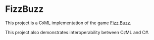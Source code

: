 ﻿# FizzBuzz

This project is a C♯ML implementation of the game [Fizz Buzz](https://en.wikipedia.org/wiki/Fizz_buzz).

This project also demonstrates interoperability between C♯ML and C#.

